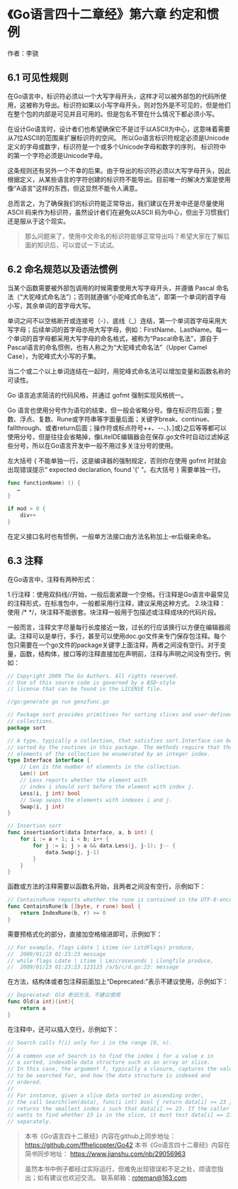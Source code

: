 # 《Go语言四十二章经》第六章 约定和惯例

作者：李骁

## 6.1 可见性规则

在Go语言中，标识符必须以一个大写字母开头，这样才可以被外部包的代码所使用，这被称为导出。标识符如果以小写字母开头，则对包外是不可见的，但是他们在整个包的内部是可见并且可用的。但是包名不管在什么情况下都必须小写。

在设计Go语言时，设计者们也希望确保它不是过于以ASCII为中心，这意味着需要从7位ASCII的范围来扩展标识符的空间。 所以Go语言标识符规定必须是Unicode定义的字母或数字，标识符是一个或多个Unicode字母和数字的序列， 标识符中的第一个字符必须是Unicode字母。

这条规则还有另外一个不幸的后果。由于导出的标识符必须以大写字母开头，因此根据定义，从某些语言的字符创建的标识符不能导出。目前唯一的解决方案是使用像“A语言”这样的东西，但这显然不能令人满意。

总而言之，为了确保我们的标识符能正常导出，我们建议在开发中还是尽量使用ASCII 码来作为标识符，虽然设计者们在避免以ASCII 码为中心，但出于习惯我们还是服从于这个现实。

>那么问题来了，使用中文命名的标识符能够正常导出吗？希望大家在了解后面的知识后，可以尝试一下试试。

## 6.2 命名规范以及语法惯例

当某个函数需要被外部包调用的时候需要使用大写字母开头，并遵循 Pascal 命名法（“大驼峰式命名法”）；否则就遵循“小驼峰式命名法”，即第一个单词的首字母小写，其余单词的首字母大写。

单词之间不以空格断开或连接号（-）、底线（_）连结，第一个单词首字母采用大写字母；后续单词的首字母亦用大写字母，例如：FirstName、LastName。每一个单词的首字母都采用大写字母的命名格式，被称为“Pascal命名法”，源自于Pascal语言的命名惯例，也有人称之为“大驼峰式命名法”（Upper Camel Case），为驼峰式大小写的子集。

当二个或二个以上单词连结在一起时，用驼峰式命名法可以增加变量和函数名称的可读性。

Go 语言追求简洁的代码风格，并通过 gofmt 强制实现风格统一。

Go 语言也使用分号作为语句的结束，但一般会省略分号。像在标识符后面；整数、浮点、复数、Rune或字符串等字面量后面；关键字break、continue、fallthrough、或者return后面；操作符或标点符号++、--、)、]或}之后等等都可以使用分号，但是往往会省略掉，像LiteIDE编辑器会在保存.go文件时自动过滤掉这些分号，所以在Go语言开发中一般不用过多关注分号的使用。

左大括号 { 不能单独一行，这是编译器的强制规定，否则你在使用 gofmt 时就会出现错误提示“ expected declaration, found '{' ”。右大括号 } 需要单独一行。

```Go
func functionName) () {
   …
}

if mod > 0 {
	div++
}
```

在定义接口名时也有惯例，一般单方法接口由方法名称加上-er后缀来命名。

## 6.3 注释

在Go语言中，注释有两种形式：

1.行注释：使用双斜线//开始，一般后面紧跟一个空格。行注释是Go语言中最常见的注释形式，在标准包中，一般都采用行注释，建议采用这种方式。
2.块注释：使用 /\* \*/，块注释不能嵌套。块注释一般用于包描述或注释成块的代码片段。

一般而言，注释文字尽量每行长度接近一致，过长的行应该换行以方便在编辑器阅读。注释可以是单行，多行，甚至可以使用doc.go文件来专门保存包注释。每个包只需要在一个go文件的package关键字上面注释，两者之间没有空行。对于变量，函数，结构体，接口等的注释直接加在声明前，注释与声明之间没有空行。例如：

```Go
// Copyright 2009 The Go Authors. All rights reserved.
// Use of this source code is governed by a BSD-style
// license that can be found in the LICENSE file.

//go:generate go run genzfunc.go

// Package sort provides primitives for sorting slices and user-defined
// collections.
package sort

// A type, typically a collection, that satisfies sort.Interface can be
// sorted by the routines in this package. The methods require that the
// elements of the collection be enumerated by an integer index.
type Interface interface {
	// Len is the number of elements in the collection.
	Len() int
	// Less reports whether the element with
	// index i should sort before the element with index j.
	Less(i, j int) bool
	// Swap swaps the elements with indexes i and j.
	Swap(i, j int)
}

// Insertion sort
func insertionSort(data Interface, a, b int) {
	for i := a + 1; i < b; i++ {
		for j := i; j > a && data.Less(j, j-1); j-- {
			data.Swap(j, j-1)
		}
	}
}
```

函数或方法的注释需要以函数名开始，且两者之间没有空行，示例如下：

```Go
// ContainsRune reports whether the rune is contained in the UTF-8-encoded byte slice b.
func ContainsRune(b []byte, r rune) bool {
	return IndexRune(b, r) >= 0
}
```

需要预格式化的部分，直接加空格缩进即可，示例如下：

```Go
// For example, flags Ldate | Ltime (or LstdFlags) produce,
//	2009/01/23 01:23:23 message
// while flags Ldate | Ltime | Lmicroseconds | Llongfile produce,
//	2009/01/23 01:23:23.123123 /a/b/c/d.go:23: message
```

在方法，结构体或者包注释前面加上“Deprecated:”表示不建议使用，示例如下：

```Go
// Deprecated: Old 老旧方法，不建议使用
func Old(a int)(int){
    return a
}
```

在注释中，还可以插入空行，示例如下：

```Go
// Search calls f(i) only for i in the range [0, n).
//
// A common use of Search is to find the index i for a value x in
// a sorted, indexable data structure such as an array or slice.
// In this case, the argument f, typically a closure, captures the value
// to be searched for, and how the data structure is indexed and
// ordered.
//
// For instance, given a slice data sorted in ascending order,
// the call Search(len(data), func(i int) bool { return data[i] >= 23 })
// returns the smallest index i such that data[i] >= 23. If the caller
// wants to find whether 23 is in the slice, it must test data[i] == 23
// separately.
```



>本书《Go语言四十二章经》内容在github上同步地址：https://github.com/ffhelicopter/Go42
>本书《Go语言四十二章经》内容在简书同步地址：  https://www.jianshu.com/nb/29056963
>
>虽然本书中例子都经过实际运行，但难免出现错误和不足之处，烦请您指出；如有建议也欢迎交流。
>联系邮箱：roteman@163.com

